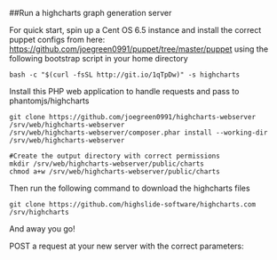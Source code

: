 ##Run a highcharts graph generation server

For quick start, spin up a Cent OS 6.5 instance and install the correct puppet configs from here: https://github.com/joegreen0991/puppet/tree/master/puppet using the following bootstrap script in your home directory

~~~
bash -c "$(curl -fsSL http://git.io/1qTpDw)" -s highcharts
~~~

Install this PHP web application to handle requests and pass to phantomjs/highcharts

~~~
git clone https://github.com/joegreen0991/highcharts-webserver /srv/web/highcharts-webserver
/srv/web/highcharts-webserver/composer.phar install --working-dir /srv/web/highcharts-webserver

#Create the output directory with correct permissions
mkdir /srv/web/highcharts-webserver/public/charts
chmod a+w /srv/web/highcharts-webserver/public/charts
~~~

Then run the following command to download the highcharts files

~~~
git clone https://github.com/highslide-software/highcharts.com /srv/highcharts
~~~

And away you go!

POST a request at your new server with the correct parameters:

~~~

~~~
